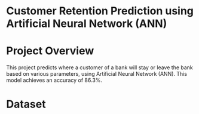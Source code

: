 # Customer Retention Prediction using Artificial Neural Network (ANN)
# Project Overview
This project predicts where a customer of a bank will stay or leave the bank based on various parameters, using Artificial Neural Network (ANN). 
This model achieves an accuracy of 86.3%.

# Dataset
